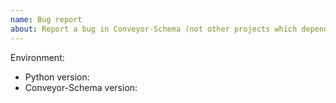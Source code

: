 ```yaml
---
name: Bug report
about: Report a bug in Conveyor-Schema (not other projects which depend on Conveyor-Schema)
---
```


<!--
This issue tracker is a tool to address bugs in Conveyor-Schema itself. Please do not ask for help with your own code.

Replace this comment with a clear outline of what the bug is.
-->

<!--
Describe how to replicate the bug.

Include a minimal reproducible example.py that demonstrates the bug.

Include the full traceback if there was an exception.
-->

<!--
Describe the expected behavior that should have happened but didn't.
-->

Environment:

- Python version:
- Conveyor-Schema version:
